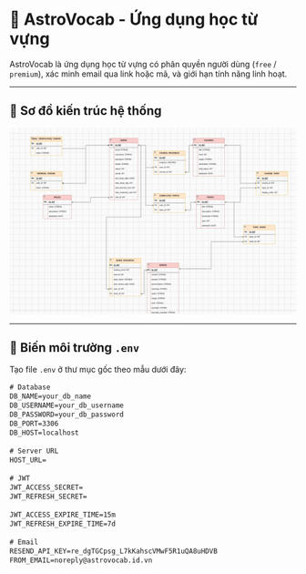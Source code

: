 # 🚀 AstroVocab - Ứng dụng học từ vựng

AstroVocab là ứng dụng học từ vựng có phân quyền người dùng (`free` / `premium`), xác minh email qua link hoặc mã, và giới hạn tính năng linh hoạt.

---

## 🧠 Sơ đồ kiến trúc hệ thống

<img src="./diagram.png" alt="Sơ đồ kiến trúc hệ thống" width="700"/>

---

## 🔧 Biến môi trường `.env`

Tạo file `.env` ở thư mục gốc theo mẫu dưới đây:

```env
# Database
DB_NAME=your_db_name
DB_USERNAME=your_db_username
DB_PASSWORD=your_db_password
DB_PORT=3306
DB_HOST=localhost

# Server URL
HOST_URL=

# JWT
JWT_ACCESS_SECRET=
JWT_REFRESH_SECRET=

JWT_ACCESS_EXPIRE_TIME=15m
JWT_REFRESH_EXPIRE_TIME=7d

# Email
RESEND_API_KEY=re_dgTGCpsg_L7kKahscVMwF5R1uQA8uHDVB
FROM_EMAIL=noreply@astrovocab.id.vn
```
